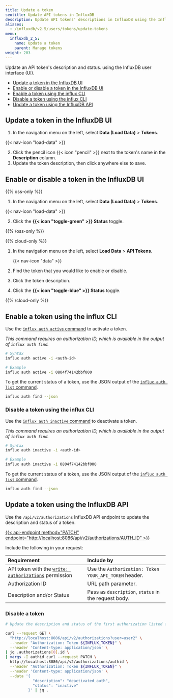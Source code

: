 ```yaml
---
title: Update a token
seotitle: Update API tokens in InfluxDB
description: Update API tokens' descriptions in InfluxDB using the InfluxDB UI.
aliases:
  - /influxdb/v2.5/users/tokens/update-tokens
menu:
  influxdb_2_5:
    name: Update a token
    parent: Manage tokens
weight: 203
---
```


Update an API token's description and status.
using the InfluxDB user interface (UI).

- [Update a token in the InfluxDB UI](#update-a-token-in-the-influxdb-ui)
- [Enable or disable a token in the InfluxDB UI](#enable-or-disable-a-token-in-the-influxdb-ui)
- [Enable a token using the influx CLI](#enable-a-token-using-the-influx-cli)
- [Disable a token using the influx CLI](#disable-a-token-using-the-influx-cli)
- [Update a token using the InfluxDB API](#update-a-token-using-the-influxdb-api)

## Update a token in the InfluxDB UI

1. In the navigation menu on the left, select **Data (Load Data)** > **Tokens**.

{{< nav-icon "load-data" >}}

2. Click the pencil icon {{< icon "pencil" >}} next to the token's name in the **Description** column.
3. Update the token description, then click anywhere else to save.

## Enable or disable a token in the InfluxDB UI

{{% oss-only %}}

1. In the navigation menu on the left, select **Data (Load Data)** > **Tokens**.

{{< nav-icon "load-data" >}}

2. Click the **{{< icon "toggle-green" >}} Status** toggle.

{{% /oss-only %}}

{{% cloud-only %}}

1. In the navigation menu on the left, select **Load Data** > **API Tokens**.

    {{< nav-icon "data" >}}

2. Find the token that you would like to enable or disable.
3. Click the token description.
4. Click the **{{< icon "toggle-blue" >}} Status** toggle.

{{% /cloud-only %}}

## Enable a token using the influx CLI

Use the [`influx auth active` command](/influxdb/v2.5/reference/cli/influx/auth/active)
to activate a token.

_This command requires an authorization ID, which is available in the output of `influx auth find`._

```sh
# Syntax
influx auth active -i <auth-id>

# Example
influx auth active -i 0804f74142bbf000
```
To get the current status of a token, use the JSON output of the [`influx auth list` command](/influxdb/v2.5/reference/cli/influx/auth/list).

```sh
influx auth find --json
```

### Disable a token using the influx CLI

Use the [`influx auth inactive` command](/influxdb/v2.5/reference/cli/influx/auth/active)
to deactivate a token.

_This command requires an authorization ID, which is available in the output of `influx auth find`._

```sh
# Syntax
influx auth inactive -i <auth-id>

# Example
influx auth inactive -i 0804f74142bbf000
```

To get the current status of a token, use the JSON output of the [`influx auth list` command](/influxdb/v2.5/reference/cli/influx/auth/list).

```sh
influx auth find --json
```

## Update a token using the InfluxDB API

Use the `/api/v2/authorizations` InfluxDB API endpoint to update the description and status of a token.

[{{< api-endpoint method="PATCH" endpoint="http://localhost:8086/api/v2/authorizations/AUTH_ID" >}}](/influxdb/v2.5/api/#operation/PatchAuthorizationsID)

Include the following in your request:

| Requirement          | Include by                                               |
|:-----------          |:----------                                               |
| API token with the [`write: authorizations`](/influxdb/v2.5/api/#operation/PostAuthorizations) permission  | Use the `Authorization: Token YOUR_API_TOKEN` header. |
| Authorization ID     | URL path parameter.                                      |
| Description and/or Status | Pass as `description`, `status` in the request body.    |

### Disable a token

```sh
# Update the description and status of the first authorization listed for the user.

curl --request GET \
  "http://localhost:8086/api/v2/authorizations?user=user2" \
  --header "Authorization: Token ${INFLUX_TOKEN}" \
  --header 'Content-type: application/json' \
| jq .authorizations[0].id \
| xargs -I authid curl --request PATCH \
  http://localhost:8086/api/v2/authorizations/authid \
  --header "Authorization: Token ${INFLUX_TOKEN}" \
  --header 'Content-type: application/json' \
  --data '{
            "description": "deactivated_auth",
            "status": "inactive"
          }' | jq .
```
